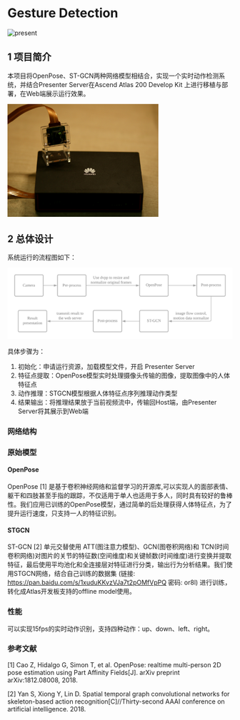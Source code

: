 # Gesture Detection

![present](./figures/present.gif)



## 1 项目简介

本项目将OpenPose、ST-GCN两种网络模型相结合，实现一个实时动作检测系统，并结合Presenter Server在Ascend Atlas 200 Develop Kit 上进行移植与部署，在Web端展示运行效果。

<img src="./figures/atlas200dk.jpg" alt="atlas200dk" style="zoom: 33%;" />



## 2 总体设计

系统运行的流程图如下：

<img src="figures/workflow.png" alt="image-20210102185120263" style="zoom:67%;" />

具体步骤为：

1. 初始化：申请运行资源，加载模型文件，开启 Presenter Server
2. 特征点提取：OpenPose模型实时处理摄像头传输的图像，提取图像中的人体特征点
3. 动作推理：STGCN模型根据人体特征点序列推理动作类型
4. 结果输出：将推理结果放于当前视频流中，传输回Host端，由Presenter Server将其展示到Web端



### 网络结构



### 原始模型
#### OpenPose

OpenPose [1] 是基于卷积神经网络和监督学习的开源库,可以实现人的面部表情、躯干和四肢甚至手指的跟踪，不仅适用于单人也适用于多人，同时具有较好的鲁棒性。我们应用已训练的OpenPose模型，通过简单的后处理获得人体特征点，为了提升运行速度，只支持一人的特征识别。

#### STGCN

ST-GCN [2] 单元交替使用 ATT(图注意力模型)、GCN(图卷积网络)和 TCN(时间卷积网络)对图片的关节的特征数(空间维度)和关键帧数(时间维度)进行变换并提取特征，最后使用平均池化和全连接层对特征进行分类，输出行为分析结果。我们使用STGCN网络，结合自己训练的数据集 (链接: https://pan.baidu.com/s/1xuduKKvzVJa7t2pOMfVpPQ  密码: or8l) 进行训练，转化成Atlas开发板支持的offline model使用。



### 性能

可以实现15fps的实时动作识别，支持四种动作：up、down、left、right。



### 参考文献

[1]  Cao Z, Hidalgo G, Simon T, et al. OpenPose: realtime multi-person 2D pose estimation using Part Affinity Fields[J]. arXiv preprint arXiv:1812.08008, 2018. 

[2]  Yan S, Xiong Y, Lin D. Spatial temporal graph convolutional networks for skeleton-based action recognition[C]//Thirty-second AAAI conference on artificial intelligence. 2018.